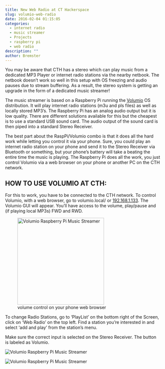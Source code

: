 ```yaml
---
title: New Web Radio at CT Hackerspace
slug: volumio-web-radio
date: 2016-02-04 01:15:05
categories:
  - internet radio
  - music streamer
  - Projects
  - raspberry pi
  - web radio
description: ""
author: Bremster
---
```



You may be aware that CTH has a stereo which can play music from a dedicated MP3 Player or internet radio stations via the nearby netbook. The netbook doesn’t work so well in this setup with OS freezing and audio pauses due to stream buffering. As a result, the stereo system is getting an upgrade in the form of a dedicated music streamer!

The music streamer is based on a Raspberry Pi running the [Volumio](http://www.volumio.com/) OS distribution. It will play internet radio stations (m3u and pls files) as well as locally stored MP3’s. The Raspberry Pi has an analog audio output but it is low quality. There are different solutions available for this but the cheapest is to use a standard USB sound card. The audio output of the sound card is then piped into a standard Stereo Receiver.

The best part about the RaspPi/Volumio combo is that it does all the hard work while letting you control it via your phone. Sure, you could play an internet radio station on your phone and send it to the Stereo Receiver via Bluetooth or something, but your phone’s battery will take a beating the entire time the music is playing. The Raspberry Pi does all the work, you just control Volumio via a web browser on your phone or another PC on the CTH network.

## HOW TO USE VOLUMIO AT CTH:

For this to work, you have to be connected to the CTH network. To control Volumio, with a web browser, go to volumio.local/ or [192.168.1.133](http://192.168.1.133). The Volumio GUI will appear. You’ll have access to the volume, play/pause and (if playing local MP3s) FWD and RWD.

<figure><a href="/uploads/2016/01/2016-01-30-14.54.00.png"><img id="attachment_813" class="align-center" width="281" src="/uploads/2016/01/2016-01-30-14.54.00.png" alt="Volumio Raspberry Pi Music Streamer"></a><figcaption> volume control on your phone web browser</figcaption></figure>

To change Radio Stations, go to ‘PlayList’ on the bottom right of the Screen, click on ‘Web Radio’ on the top left. Find a station you’re interested in and select ‘add and play’ from the station’s menu.

Make sure the correct input is selected on the Stereo Receiver. The button is labeled as Volumio.

![Volumio Raspberry Pi Music Streamer](/uploads/2016/01/2016-01-30-14.54.12.png)

![Volumio Raspberry Pi Music Streamer](/uploads/2016/01/2016-01-30-14.54.29.png)
